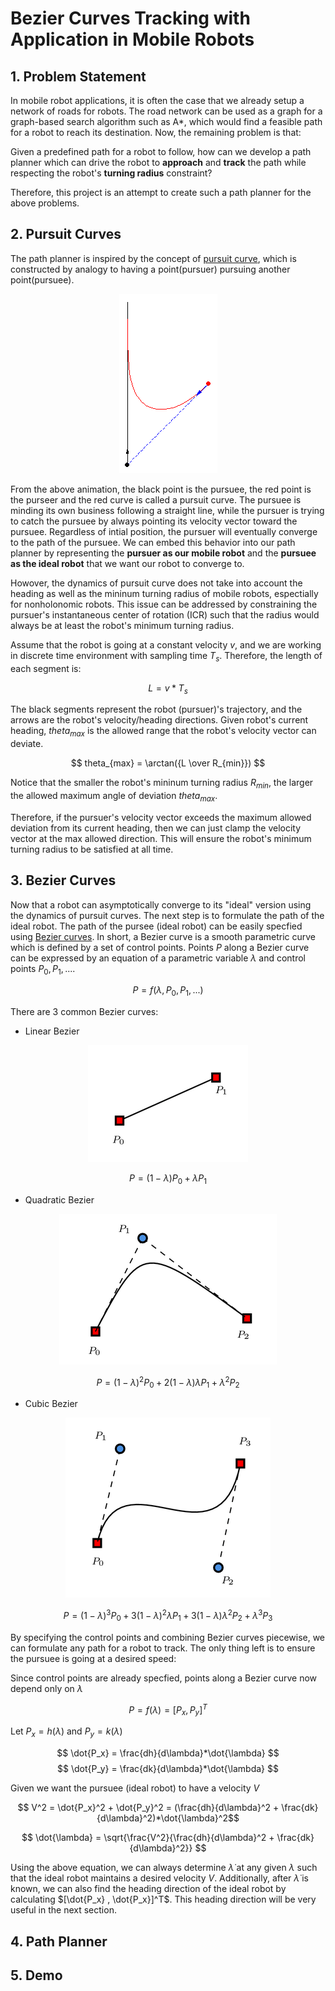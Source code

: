 # Bezier Curves Tracking with Application in Mobile Robots

## 1. Problem Statement

In mobile robot applications, it is often the case that we already setup a network of roads for robots. The road network can be used as a graph for a graph-based search algorithm such as A*, which would find a feasible path for a robot to reach its destination. Now, the remaining problem is that:

Given a predefined path for a robot to follow, how can we develop a path planner which can drive the robot to **approach** and **track** the path while respecting the robot's **turning radius** constraint?


Therefore, this project is an attempt to create such a path planner for the above problems. 

## 2. Pursuit Curves
The path planner is inspired by the concept of [pursuit curve](https://en.wikipedia.org/wiki/Pursuit_curve), which is constructed by analogy to having a point(pursuer) pursuing another point(pursuee).

<p align="center">
  <img src="videos/pursuit_curve.gif" />
</p>

From the above animation, the black point is the pursuee, the red point is the purseer and the red curve is called a pursuit curve. The pursuee is minding its own business following a straight line, while the pursuer is trying to catch the pursuee by always pointing its velocity vector toward the pursuee. Regardless of intial position, the pursuer will eventually converge to the path of the pursuee. We can embed this behavior into our path planner by representing the **pursuer as our mobile robot** and the **pursuee as the ideal robot** that we want our robot to converge to. 

Howover, the dynamics of pursuit curve does not take into account the heading as well as the mininum turning radius of mobile robots, espectially for nonholonomic robots. This issue can be addressed by constraining the pursuer's instantaneous center of rotation (ICR) such that the radius would always be at least the robot's minimum turning radius. 

<!-- <p align="center">
  <img src="videos/ICR.PNG" />
</p> -->


Assume that the robot is going at a constant velocity $v$, and we are working in discrete time environment with sampling time $T_s$. Therefore, the length of each segment is:

$$ L = v*T_s $$

The black segments represent the robot (pursuer)'s trajectory, and the arrows are the robot's velocity/heading directions. Given robot's current heading, $theta_{max}$ is the allowed range that the robot's velocity vector can deviate. 

$$ theta_{max} = \arctan({L \over R_{min}}) $$

Notice that the smaller the robot's mininum turning radius $R_{min}$, the larger the allowed maximum angle of deviation $theta_{max}$. 

Therefore, if the pursuer's velocity vector exceeds the maximum allowed deviation from its current heading, then we can just clamp the velocity vector at the max allowed direction. This will ensure the robot's minimum turning radius to be satisfied at all time. 

## 3. Bezier Curves
Now that a robot can asymptotically converge to its "ideal" version using the dynamics of pursuit curves. The next step is to formulate the path of the ideal robot. The path of the pursee (ideal robot) can be easily specfied using [Bezier curves](https://en.wikipedia.org/wiki/B%C3%A9zier_curve). In short, a Bezier curve is a smooth parametric curve which is defined by a set of control points. Points $P$ along a Bezier curve can be expressed by an equation of a parametric variable $\lambda$ and control points $P_0,P_1,...$. 

$$P = f(\lambda,P_0,P_1,...)$$

There are 3 common Bezier curves:

* Linear Bezier
<p align="center">
  <img src="videos/linearbezier.PNG" />
</p>

$$P = (1-\lambda)P_0 + \lambda P_1$$
* Quadratic Bezier
<p align="center">
  <img src="videos/quadraticbezier.PNG" />
</p>

$$P=(1-\lambda)^2P_0 + 2(1-\lambda)\lambda P_1 + \lambda^2 P_2$$
* Cubic Bezier 
<p align="center">
  <img src="videos/cubicbezier.PNG" />
</p>

$$P = (1-\lambda)^3 P_0 + 3(1-\lambda)^2\lambda P_1 + 3(1-\lambda)\lambda^2 P_2 + \lambda^3 P_3$$

By specifying the control points and combining Bezier curves piecewise, we can formulate any path for a robot to track. The only thing left is to ensure the pursuee is going at a desired speed:

 Since control points are already specfied, points along a Bezier curve now depend only on $\lambda$

 $$P = f(\lambda) = [P_x,P_y]^T$$

 Let $P_x = h(\lambda)$ and $P_y = k(\lambda)$

 $$ \dot{P_x} = \frac{dh}{d\lambda}*\dot{\lambda} $$
 $$ \dot{P_y} = \frac{dk}{d\lambda}*\dot{\lambda} $$

 Given we want the pursuee (ideal robot) to have a velocity $V$

 $$ V^2 = \dot{P_x}^2 + \dot{P_y}^2 = (\frac{dh}{d\lambda}^2 + \frac{dk}{d\lambda}^2)*\dot{\lambda}^2$$

 $$ \dot{\lambda} = \sqrt{\frac{V^2}{\frac{dh}{d\lambda}^2 + \frac{dk}{d\lambda}^2}} $$

Using the above equation, we can always determine $\dot{\lambda}$ at any given $\lambda$ such that the ideal robot maintains a desired velocity $V$. Additionally, after $\dot{\lambda}$ is known, we can also find the heading direction of the ideal robot by calculating $[\dot{P_x} , \dot{P_x}]^T$. This heading direction will be very useful  in the next section. 

## 4. Path Planner

## 5. Demo
<!-- ![Alt Text](videos/linearbezier_demo1.gif)
![Alt Text](videos/linearbezier_demo2.gif)
![Alt Text](videos/linearbezier_demo3.gif)
![Alt Text](videos/linearbezier_demo4.gif) -->

